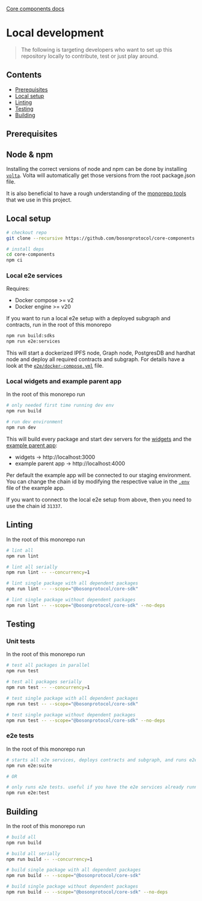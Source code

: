 [Core components docs](./README.md)

# Local development

> The following is targeting developers who want to set up this repository locally to contribute, test or just play around.

## Contents

- [Prerequisites](#prerequisites)
- [Local setup](#local-setup)
- [Linting](#linting)
- [Testing](#testing)
- [Building](#building)

## Prerequisites

## Node & npm

Installing the correct versions of node and npm can be done by installing [`volta`](https://volta.sh/). Volta will automatically get those versions from the root package.json file.

It is also beneficial to have a rough understanding of the [monorepo tools](./monorepo-tools.md) that we use in this project.

## Local setup

```bash
# checkout repo
git clone --recursive https://github.com/bosonprotocol/core-components.git

# install deps
cd core-components
npm ci
```

### Local e2e services

Requires:

- Docker compose >= v2
- Docker engine >= v20

If you want to run a local e2e setup with a deployed subgraph and contracts, run in the root of this monorepo

```bash
npm run build:sdks
npm run e2e:services
```

This will start a dockerized IPFS node, Graph node, PostgresDB and hardhat node and deploy all required contracts and subgraph.
For details have a look at the [`e2e/docker-compose.yml`](../e2e/docker-compose.yml) file.

### Local widgets and example parent app

In the root of this monorepo run

```bash
# only needed first time running dev env
npm run build

# run dev environment
npm run dev
```

This will build every package and start dev servers for the [widgets](../packages/widgets/) and the [example parent app](../packages/example-parent-app/):

- widgets -> http://localhost:3000
- example parent app -> http://localhost:4000

Per default the example app will be connected to our staging environment.
You can change the chain id by modifying the respective value in the [`.env`](../packages/example-parent-app/.env) file of the example app.

If you want to connect to the local e2e setup from above, then you need to use the chain id `31337`.

## Linting

In the root of this monorepo run

```bash
# lint all
npm run lint

# lint all serially
npm run lint -- --concurrency=1

# lint single package with all dependent packages
npm run lint -- --scope="@bosonprotocol/core-sdk"

# lint single package without dependent packages
npm run lint -- --scope="@bosonprotocol/core-sdk" --no-deps
```

## Testing

### Unit tests

In the root of this monorepo run

```bash
# test all packages in parallel
npm run test

# test all packages serially
npm run test -- --concurrency=1

# test single package with all dependent packages
npm run test -- --scope="@bosonprotocol/core-sdk"

# test single package without dependent packages
npm run test -- --scope="@bosonprotocol/core-sdk" --no-deps
```

### e2e tests

In the root of this monorepo run

```bash
# starts all e2e services, deploys contracts and subgraph, and runs e2e tests
npm run e2e:suite

# OR

# only runs e2e tests. useful if you have the e2e services already running
npm run e2e:test
```

## Building

In the root of this monorepo run

```bash
# build all
npm run build

# build all serially
npm run build -- --concurrency=1

# build single package with all dependent packages
npm run build -- --scope="@bosonprotocol/core-sdk"

# build single package without dependent packages
npm run build -- --scope="@bosonprotocol/core-sdk" --no-deps
```
